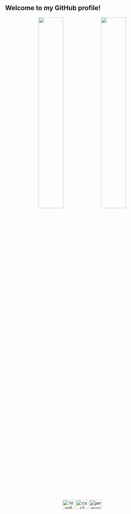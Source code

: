 ## Welcome to my GitHub profile!

<div align="center" style="display: inline_block">
    <img style="height: auto; width: 40%;" class="img" src="https://github-readme-stats.vercel.app/api?username=jonasschlemmer&theme=default&include_all_commits=true&hide_border=true"/>
    <img style="height: auto; width: 40%;" class="img" src="https://github-readme-stats.vercel.app/api/top-langs/?username=jonasschlemmer&theme=default&langs_count=4&layout=compact&hide_border=true"/>
</div>

<br>

<div align="center" style="display: inline_block">
    <img align="center" alt="html5" height="30" width="40" src="https://cdn.jsdelivr.net/gh/devicons/devicon/icons/html5/html5-original.svg">
    <img align="center" alt="css3" height="30" width="40" src="https://cdn.jsdelivr.net/gh/devicons/devicon/icons/css3/css3-original.svg">
    <img align="center" alt="javascript" height="30" width="40" src="https://cdn.jsdelivr.net/gh/devicons/devicon/icons/javascript/javascript-original.svg">     
</div>

